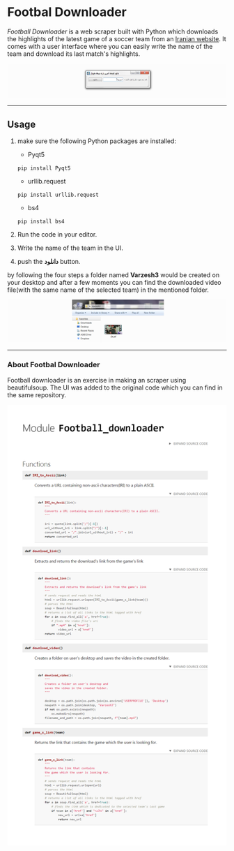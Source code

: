 # Footbal Downloader


_Football Downloader_ is a web scraper built with Python which downloads the highlights of the latest game of a soccer team from an [Iranian website](https://varzesh3.com/).
It comes with a user interface where you can easily write the name of the team and download its last match's highlights.

![User Interface](https://github.com/OmidBakhshaei/BS-Scraper/blob/master/img/UI.jpg?raw=true)

---
## Usage
1. make sure the following Python packages are installed:

    - Pyqt5
    ```
    pip install Pyqt5
    ```
    
    - urllib.request
    ```
    pip install urllib.request
    ```
    
    - bs4
    ```
    pip install bs4
    ```

2. Run the code in your editor.

3. Write the name of the team in the UI. 
4. push the **دانلود** button. 


by following the four steps a folder named **Varzesh3** would be created on your desktop and after a few moments you can find the downloaded video file(with the same name of the selected team) in the mentioned folder.

![Varzesh3](https://github.com/OmidBakhshaei/BS-Scraper/blob/master/img/DL.jpg?raw=true)

---
### About Footbal Downloader
Football downloader is an exercise in making an scraper using beautifulsoup. The UI was added to the original code which you can find in the same repository.

<p align="center">
  <img src="https://github.com/OmidBakhshaei/BS-Scraper/blob/master/img/Module_Football_downloader.jpg" alt="Original code" width="800">
</p>
